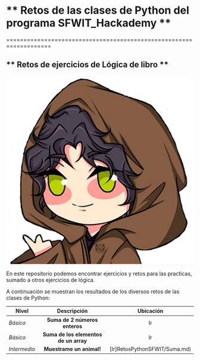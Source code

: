 #  ** Retos de las clases de Python del programa SFWIT_Hackademy **
===================================================================

## ** Retos de ejercicios de Lógica de libro **

![Esta es una imagen](IMAGEN/hackwoman.jpg)

En este repositorio podemos encontrar ejercicios y retos para las practicas, sumado a otros ejercicios de lógica.

A continuación se muestran los resultados de los diversos retos de las clases de Python:


| Nivel        | Descripción                          | Ubicación                  |
|--------------|:------------------------------------:|:--------------------------:|
|*Básico*      |**Suma de 2 números enteros**         |     Ir                     |
|*Básico*      |**Suma de los elementos de un array** |     Ir                     |
|*Intermedio*  |**Muestrame un animal!**              |    [Ir]RetosPythonSFWIT/Suma.md) |
